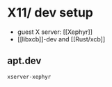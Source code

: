 # X11/ dev setup

- guest X server: [[Xephyr]]
- [[libxcb]]-dev and [[Rust/xcb]]

## apt.dev
```
xserver-xephyr
```
